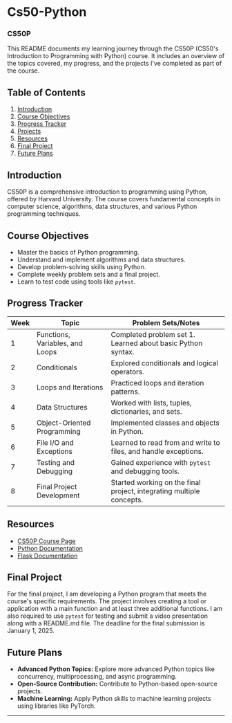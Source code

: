 # Cs50-Python

### CS50P

This README documents my learning journey through the CS50P (CS50's Introduction to Programming with Python) course. It includes an overview of the topics covered, my progress, and the projects I've completed as part of the course.

## Table of Contents
1. [Introduction](#introduction)
2. [Course Objectives](#course-objectives)
3. [Progress Tracker](#progress-tracker)
4. [Projects](#projects)
5. [Resources](#resources)
6. [Final Project](#final-project)
7. [Future Plans](#future-plans)

## Introduction
CS50P is a comprehensive introduction to programming using Python, offered by Harvard University. The course covers fundamental concepts in computer science, algorithms, data structures, and various Python programming techniques.

## Course Objectives
- Master the basics of Python programming.
- Understand and implement algorithms and data structures.
- Develop problem-solving skills using Python.
- Complete weekly problem sets and a final project.
- Learn to test code using tools like `pytest`.

## Progress Tracker
| Week | Topic                             | Problem Sets/Notes                                                  |
|------|-----------------------------------|----------------------------------------------------------------------|
| 1    | Functions, Variables, and Loops   | Completed problem set 1. Learned about basic Python syntax.          |
| 2    | Conditionals                      | Explored conditionals and logical operators.                         |
| 3    | Loops and Iterations              | Practiced loops and iteration patterns.                              |
| 4    | Data Structures                   | Worked with lists, tuples, dictionaries, and sets.                   |
| 5    | Object-Oriented Programming       | Implemented classes and objects in Python.                           |
| 6    | File I/O and Exceptions           | Learned to read from and write to files, and handle exceptions.      |
| 7    | Testing and Debugging             | Gained experience with `pytest` and debugging tools.                 |
| 8    | Final Project Development         | Started working on the final project, integrating multiple concepts. |

<!--## Projects
- **Voting Website:** Developed a voting website using Flask and HTML.
- **Snakes Hash Identifier:** Created a tool to identify different types of hashes used for data encryption.
- **Website Cloner:** Built a Chrome extension that clones websites, including basic HTML and JavaScript.-->

## Resources
- [CS50P Course Page](https://cs50.harvard.edu/python/2024/)
- [Python Documentation](https://docs.python.org/3/)
- [Flask Documentation](https://flask.palletsprojects.com/en/2.0.x/)

## Final Project
For the final project, I am developing a Python program that meets the course's specific requirements. The project involves creating a tool or application with a main function and at least three additional functions. I am also required to use `pytest` for testing and submit a video presentation along with a README.md file. The deadline for the final submission is January 1, 2025.

## Future Plans
- **Advanced Python Topics:** Explore more advanced Python topics like concurrency, multiprocessing, and async programming.
- **Open-Source Contribution:** Contribute to Python-based open-source projects.
- **Machine Learning:** Apply Python skills to machine learning projects using libraries like PyTorch.

---